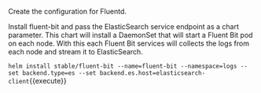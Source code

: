 Create the configuration for Fluentd.

Install fluent-bit and pass the ElasticSearch service endpoint as a chart parameter. This chart will install a DaemonSet that will start a Fluent Bit pod on each node. With this each Fluent Bit services will collects the logs from each node and stream it to ElasticSearch.

`helm install stable/fluent-bit --name=fluent-bit --namespace=logs --set backend.type=es --set backend.es.host=elasticsearch-client`{{execute}}